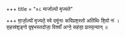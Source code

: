 +++
title = "०८ मार्जाल्यो मृज्यते"

+++
मा॒र्जा॒ल्यो॑ मृज्यते॒ स्वे दमू॑नाः कविप्रश॒स्तो अति॑थिः शि॒वो नः॑ ।  
स॒हस्र॑शृङ्गो वृष॒भस्तदो॑जा॒ विश्वाँ॑ अग्ने॒ सह॑सा॒ प्रास्य॒न्यान् ॥